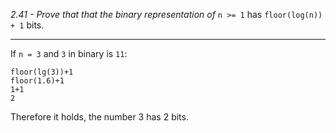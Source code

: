 *2.41 - Prove that that the binary representation of* `n >= 1` has `floor(log(n)) + 1` bits.  
***
If `n = 3` and `3` in binary is `11`:  
```
floor(lg(3))+1
floor(1.6)+1
1+1
2
```
Therefore it holds, the number 3 has 2 bits.
